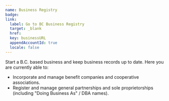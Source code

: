 ```yaml
---
name: Business Registry
badge:
link: 
  label: Go to BC Business Registry
  target: _blank
  href: 
  key: businessURL
  appendAccountId: true
  locale: false
---
```


Start a B.C. based business and keep business records up to date. Here you are currently able to:

- Incorporate and manage benefit companies and cooperative associations.
- Register and manage general partnerships and sole proprietorships (including "Doing Business As" / DBA names).